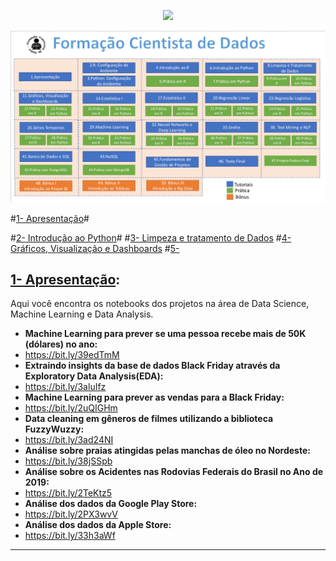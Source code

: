 <p align="center"><img src="http://img.shields.io/static/v1?label=STATUS&message=EM%20DESENVOLVIMENTO&color=GREEN&style=for-the-badge"/></p>
<img src="https://github.com/tjoelc/Forma-o-Cientista-de-Dados---Prof.-Fernando-Amaral/blob/main/Sem%20t%C3%ADtulo.png" alt="Formação CIentista de Dados">

#[1- Apresentação](url)#

#[2- Introdução ao Python](url)#
#[3- Limpeza e tratamento de Dados](url)
#[4- Gráficos, Visualização e Dashboards](url)
#[5- ](url) 

## [1- Apresentação](url):
Aqui você encontra os notebooks dos projetos na área de Data Science, Machine Learning e Data Analysis. 

* **Machine Learning para prever se uma pessoa recebe mais de 50K (dólares) no ano:**
*   https://bit.ly/39edTmM
* **Extraindo insights da base de dados Black Friday através da Exploratory Data Analysis(EDA):**
*   https://bit.ly/3aluIfz
* **Machine Learning para prever as vendas para a Black Friday:**
*   https://bit.ly/2uQIGHm
* **Data cleaning em gêneros de filmes utilizando a biblioteca FuzzyWuzzy:**
*   https://bit.ly/3ad24NI
* **Análise sobre praias atingidas pelas manchas de óleo no Nordeste:**
*   https://bit.ly/38jSSpb
* **Análise sobre os Acidentes nas Rodovias Federais do Brasil no Ano de 2019:**
*   https://bit.ly/2TeKtz5
* **Análise dos dados da Google Play Store:**
*   https://bit.ly/2PX3wvV
* **Análise dos dados da Apple Store:**
*   https://bit.ly/33h3aWf
---
